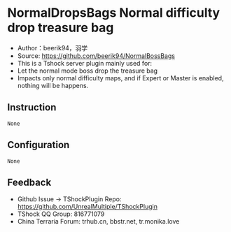 # NormalDropsBags Normal difficulty drop treasure bag

- Author：beerik94，羽学  
- Source: https://github.com/beerik94/NormalBossBags  
- This is a Tshock server plugin mainly used for:
- Let the normal mode boss drop the treasure bag 
- Impacts only normal difficulty maps, and if Expert or Master is enabled, nothing will be happens.


## Instruction
```
None
```

## Configuration

```
None
```

## Feedback
- Github Issue -> TShockPlugin Repo: https://github.com/UnrealMultiple/TShockPlugin
- TShock QQ Group: 816771079
- China Terraria Forum: trhub.cn, bbstr.net, tr.monika.love
